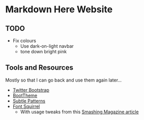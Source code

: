 # Markdown Here Website

## TODO

* Fix colours
  - Use dark-on-light navbar
  - tone down bright pink


## Tools and Resources

Mostly so that I can go back and use them again later...

* [Twitter Bootstrap](http://twitter.github.com/bootstrap)
* [BootTheme](http://www.boottheme.com/)
* [Subtle Patterns](http://subtlepatterns.com/)
* [Font Squirrel](http://www.fontsquirrel.com/)
  * With usage tweaks from this [Smashing Magazine article](http://coding.smashingmagazine.com/2013/02/14/setting-weights-and-styles-at-font-face-declaration/)
